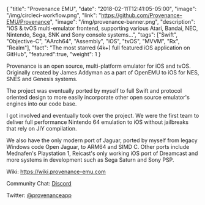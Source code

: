 {
  "title": "Provenance EMU",
  "date": "2018-02-11T12:41:05-05:00",
  "image": "/img/circleci-workflow.png",
  "link": "https://github.com/Provenance-EMU/Provenance",
  "image": "/img/provenance-banner.png",
  "description": "iOS & tvOS multi-emulator frontend, supporting various Atari, Bandai, NEC, Nintendo, Sega, SNK and Sony console systems…",
  "tags": ["Swift", "Objective-C", "AArch64", "Assembly", "iOS", "tvOS", "MVVM", "Rx", "Realm"],
  "fact": "The most starred (4k+) full featured iOS application on GitHub",
  "featured":true,
  "weight": 1
}

Provenance is an open source, multi-platform emulator for iOS and tvOS. Originally created by James Addyman as a part of OpenEMU to iOS for NES, SNES and Genesis systems.

The project was eventually ported by myself to full Swift and protocol oriented design to more easily incorporate other open source emulator's engines into our code base.

I got involved and eventually took over the project. We were the first team to deliver full performance Nintendo 64 emulation to iOS without jailbreaks that rely on JIY compilation.

We also have the only modern port of Jaguar, ported by myself from legacy Windows code Open Jaguar, to ARM64 and SIMD C. Other ports include Mednafen's Playstation 1, Reicast's only working iOS port of Dreamcast and more systems in development such as Sega Saturn and Sony PSP.

Wiki: <https://wiki.provenance-emu.com>

Community Chat: [Discord](https://discordapp.com/invite/NhzgrXh)

Twitter: [@provenanceapp](https://twitter.com/provenanceapp)

